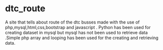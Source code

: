 # dtc_route
A site that tells about route of the dtc busses made with the use of php,mysql,html,css,bootstrap and javascript . Python has been used for creating dataset in mysql but mysql has not been used to retrieve data .Simple php array and looping has been used for the creating and retrieving data. 
